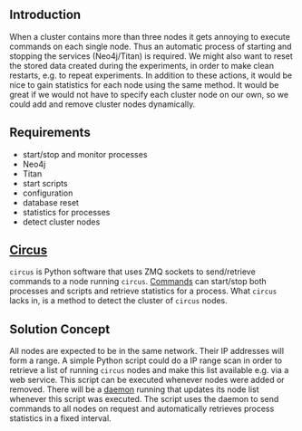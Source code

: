## Introduction
When a cluster contains more than three nodes it gets annoying to execute commands on each single node.
Thus an automatic process of starting and stopping the services (Neo4j/Titan) is required.
We might also want to reset the stored data created during the experiments, in order to make clean restarts, e.g. to repeat experiments.
In addition to these actions, it would be nice to gain statistics for each node using the same method.
It would be great if we would not have to specify each cluster node on our own, so we could add and remove cluster nodes dynamically.

## Requirements
* start/stop and monitor processes
 * Neo4j
 * Titan
* start scripts
 * configuration
 * database reset
* statistics for processes
* detect cluster nodes

## [Circus](http://circus.readthedocs.org/en/0.11.1/)
`circus` is Python software that uses ZMQ sockets to send/retrieve commands to a node running `circus`. [Commands](http://circus.readthedocs.org/en/0.11.1/for-ops/commands/) can start/stop both processes and scripts and retrieve statistics for a process.
What `circus` lacks in, is a method to detect the cluster of `circus` nodes.

## Solution Concept
All nodes are expected to be in the same network. Their IP addresses will form a range.
A simple Python script could do a IP range scan in order to retrieve a list of running `circus` nodes and make this list available e.g. via a web service.
This script can be executed whenever nodes were added or removed.
There will be a [daemon](https://pypi.python.org/pypi/python-daemon/) running that updates its node list whenever this script was executed.
The script uses the daemon to send commands to all nodes on request and automatically retrieves process statistics in a fixed interval.
